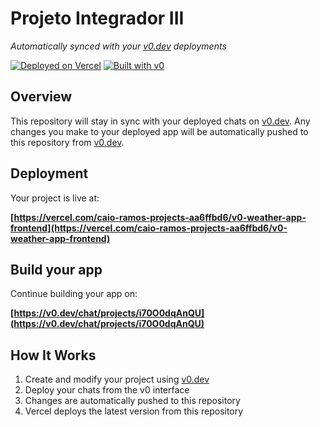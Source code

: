 # Projeto Integrador III

*Automatically synced with your [v0.dev](https://v0.dev) deployments*

[![Deployed on Vercel](https://img.shields.io/badge/Deployed%20on-Vercel-black?style=for-the-badge&logo=vercel)](https://vercel.com/caio-ramos-projects-aa6ffbd6/v0-weather-app-frontend)
[![Built with v0](https://img.shields.io/badge/Built%20with-v0.dev-black?style=for-the-badge)](https://v0.dev/chat/projects/i70O0dqAnQU)

## Overview

This repository will stay in sync with your deployed chats on [v0.dev](https://v0.dev).
Any changes you make to your deployed app will be automatically pushed to this repository from [v0.dev](https://v0.dev).

## Deployment

Your project is live at:

**[https://vercel.com/caio-ramos-projects-aa6ffbd6/v0-weather-app-frontend](https://vercel.com/caio-ramos-projects-aa6ffbd6/v0-weather-app-frontend)**

## Build your app

Continue building your app on:

**[https://v0.dev/chat/projects/i70O0dqAnQU](https://v0.dev/chat/projects/i70O0dqAnQU)**

## How It Works

1. Create and modify your project using [v0.dev](https://v0.dev)
2. Deploy your chats from the v0 interface
3. Changes are automatically pushed to this repository
4. Vercel deploys the latest version from this repository
